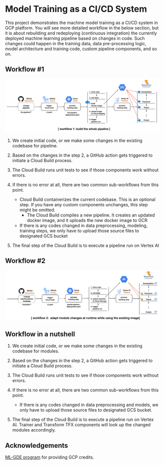 # Model Training as a CI/CD System

This project demonstrates the machine model training as a CI/CD system in GCP platform. You will see more detailed workflow in the below section, but it is about rebuilding and redeploying (continuous integration) the currently deployed machine learning pipeline based on changes in code. Such changes could happen in the training data, data pre-processing logic, model architecture and training code, custom pipeline components, and so on.

## Workflow #1

![workflow1](figures/workflow1.png)

1. We create initial code, or we make some changes in the existing codebase for pipeline.

2. Based on the changes in the step 2, a GitHub action gets triggered to initiate a Cloud Build process.

3. The Cloud Build runs unit tests to see if those components work without errors.

4. If there is no error at all, there are two common sub-workflows from this point.
    - Cloud Build containerizes the current codebase. This is an optional step. If you have any custom components unchanges, this step might be omitted.
      - The Cloud Build compiles a new pipeline. It creates an updated docker image, and it uploads the new docker image to GCR 
    - If there is any codes changed in data preprocessing, modeling, training steps, we only have to upload those source files to designated GCS bucket

5. The final step of the Cloud Build is to execute a pipeline run on Vertex AI

## Workflow #2

![workflow2](figures/workflow2.png)

## Workflow in a nutshell 

1. We create initial code, or we make some changes in the existing codebase for modules.

2. Based on the changes in the step 2, a GitHub action gets triggered to initiate a Cloud Build process.

3. The Cloud Build runs unit tests to see if those components work without errors.

4. If there is no error at all, there are two common sub-workflows from this point.
    - If there is any codes changed in data preprocessing and models, we only have to upload those source files to designated GCS bucket.

5. The final step of the Cloud Build is to execute a pipeline run on Vertex AI. Trainer and Transform TFX components will look up the changed modules accordingly.

## Acknowledgements

[ML-GDE program](https://developers.google.com/programs/experts/) for providing GCP credits.
